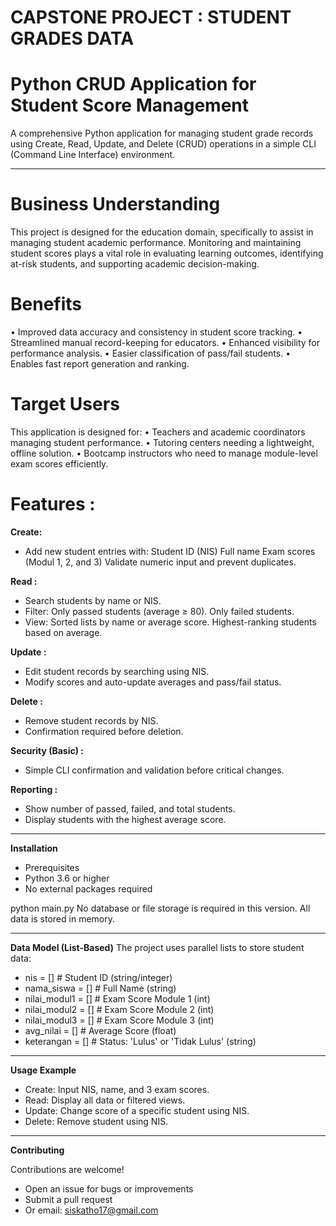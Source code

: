 # CAPSTONE PROJECT : STUDENT GRADES DATA

# Python CRUD Application for Student Score Management
A comprehensive Python application for managing student grade records using Create, Read, Update, and Delete (CRUD) operations in a simple CLI (Command Line Interface) environment.
_____________________________________________________________________________________________________________________________________________________________
# Business Understanding
This project is designed for the education domain, specifically to assist in managing student academic performance. Monitoring and maintaining student scores plays a vital role in evaluating learning outcomes, identifying at-risk students, and supporting academic decision-making.

# Benefits
•	Improved data accuracy and consistency in student score tracking.
•	Streamlined manual record-keeping for educators.
•	Enhanced visibility for performance analysis.
•	Easier classification of pass/fail students.
•	Enables fast report generation and ranking.

# Target Users
This application is designed for:
•	Teachers and academic coordinators managing student performance.
•	Tutoring centers needing a lightweight, offline solution.
•	Bootcamp instructors who need to manage module-level exam scores efficiently.

# Features :
**Create:**
- Add new student entries with:
  Student ID (NIS)
  Full name
  Exam scores (Modul 1, 2, and 3)
  Validate numeric input and prevent duplicates.

**Read :**
- Search students by name or NIS.
- Filter:
  Only passed students (average ≥ 80).
  Only failed students.
- View:
  Sorted lists by name or average score.
  Highest-ranking students based on average.

**Update :**
- Edit student records by searching using NIS.
- Modify scores and auto-update averages and pass/fail status.

**Delete :**
- Remove student records by NIS.
- Confirmation required before deletion.

**Security (Basic) :**
- Simple CLI confirmation and validation before critical changes.

**Reporting :**
- Show number of passed, failed, and total students.
- Display students with the highest average score.

________________________________________

**Installation**
- Prerequisites
-	Python 3.6 or higher
-	No external packages required

python main.py
No database or file storage is required in this version. All data is stored in memory.
________________________________________
**Data Model (List-Based)**
The project uses parallel lists to store student data:
- nis = []            # Student ID (string/integer)
- nama_siswa = []     # Full Name (string)
- nilai_modul1 = []   # Exam Score Module 1 (int)
- nilai_modul2 = []   # Exam Score Module 2 (int)
- nilai_modul3 = []   # Exam Score Module 3 (int)
- avg_nilai = []      # Average Score (float)
- keterangan = []     # Status: 'Lulus' or 'Tidak Lulus' (string)
________________________________________
**Usage Example**
- Create: Input NIS, name, and 3 exam scores.
- Read: Display all data or filtered views.
- Update: Change score of a specific student using NIS.
- Delete: Remove student using NIS.
________________________________________
**Contributing**

Contributions are welcome!
- Open an issue for bugs or improvements
- Submit a pull request
- Or email: siskatho17@gmail.com
